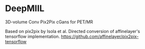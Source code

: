 # DeepMIIL
3D-volume Conv Pix2Pix cGans for PET/MR

Based on pix2pix by Isola et al.
Directed conversion of affinelayer's tensorflow implementation.
https://github.com/affinelayer/pix2pix-tensorflow
